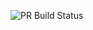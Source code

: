 ![PR Build Status](https://github.com/willeellings/netconsoleapp/actions/workflows/pull_request_check.yml/badge.svg)
